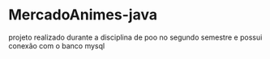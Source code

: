 # MercadoAnimes-java
projeto realizado durante a disciplina de poo no segundo semestre e possui conexão com o banco mysql
